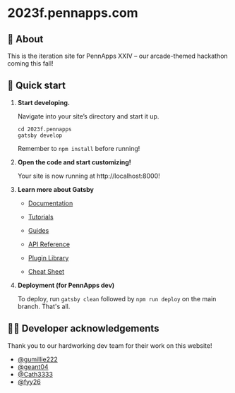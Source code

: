 # 2023f.pennapps.com

## 🌱 About

This is the iteration site for PennApps XXIV – our arcade-themed hackathon coming this fall!

## 🚀 Quick start

1.  **Start developing.**

    Navigate into your site’s directory and start it up.

    ```shell
    cd 2023f.pennapps
    gatsby develop
    ```
    
    Remember to `npm install` before running!

2.  **Open the code and start customizing!**

    Your site is now running at http://localhost:8000!

3.  **Learn more about Gatsby**

    - [Documentation](https://www.gatsbyjs.com/docs/?utm_source=starter&utm_medium=readme&utm_campaign=minimal-starter)

    - [Tutorials](https://www.gatsbyjs.com/tutorial/?utm_source=starter&utm_medium=readme&utm_campaign=minimal-starter)

    - [Guides](https://www.gatsbyjs.com/tutorial/?utm_source=starter&utm_medium=readme&utm_campaign=minimal-starter)

    - [API Reference](https://www.gatsbyjs.com/docs/api-reference/?utm_source=starter&utm_medium=readme&utm_campaign=minimal-starter)

    - [Plugin Library](https://www.gatsbyjs.com/plugins?utm_source=starter&utm_medium=readme&utm_campaign=minimal-starter)

    - [Cheat Sheet](https://www.gatsbyjs.com/docs/cheat-sheet/?utm_source=starter&utm_medium=readme&utm_campaign=minimal-starter)

4. **Deployment (for PennApps dev)**

    To deploy, run `gatsby clean` followed by `npm run deploy` on the main branch. That's all.

## 🧑‍💻 Developer acknowledgements

Thank you to our hardworking dev team for their work on this website!

* [@gumillie222](https://github.com/gumillie222)
* [@geant04](https://github.com/geant04)
* [@Cath3333](https://github.com/Cath3333)
* [@fyy26](https://github.com/fyy26)
